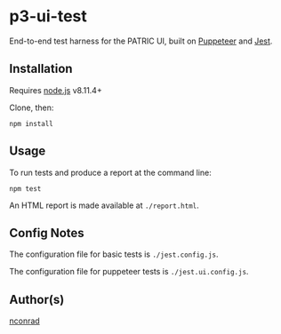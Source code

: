 # p3-ui-test

End-to-end test harness for the PATRIC UI, built on [Puppeteer](https://github.com/GoogleChrome/puppeteer) and [Jest](https://jestjs.io/]).


## Installation

Requires [node.js](https://nodejs.org) v8.11.4+


Clone, then:

```
npm install
```


## Usage

To run tests and produce a report at the command line:

```
npm test
```

An HTML report is made available at `./report.html`.


## Config Notes

The configuration file for basic tests is `./jest.config.js`.

The configuration file for puppeteer tests is `./jest.ui.config.js`.


## Author(s)

[nconrad](https://github.com/nconrad)


